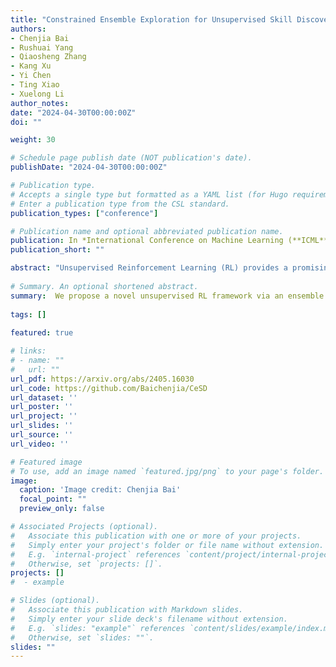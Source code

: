 ```yaml
---
title: "Constrained Ensemble Exploration for Unsupervised Skill Discovery."
authors:
- Chenjia Bai
- Rushuai Yang
- Qiaosheng Zhang
- Kang Xu
- Yi Chen
- Ting Xiao
- Xuelong Li
author_notes:
date: "2024-04-30T00:00:00Z"
doi: ""

weight: 30

# Schedule page publish date (NOT publication's date).
publishDate: "2024-04-30T00:00:00Z"

# Publication type.
# Accepts a single type but formatted as a YAML list (for Hugo requirements).
# Enter a publication type from the CSL standard.
publication_types: ["conference"]

# Publication name and optional abbreviated publication name.
publication: In *International Conference on Machine Learning (**ICML**)*, 2024
publication_short: ""

abstract: "Unsupervised Reinforcement Learning (RL) provides a promising paradigm for learning useful behaviors via reward-free per-training. Existing methods for unsupervised RL mainly conduct empowerment-driven skill discovery or entropy-based exploration. However, empowerment often leads to static skills, and pure exploration only maximizes the state coverage rather than learning useful behaviors. In this paper, we propose a novel unsupervised RL framework via an ensemble of skills, where each skill performs partition exploration based on the state prototypes. Thus, each skill can explore the clustered area locally, and the ensemble skills maximize the overall state coverage. We adopt state-distribution constraints for the skill occupancy and the desired cluster for learning distinguishable skills. Theoretical analysis is provided for the state entropy and the resulting skill distributions. Based on extensive experiments on several challenging tasks, we find our method learns well-explored ensemble skills and achieves superior performance in various downstream tasks compared to previous methods."
  
# Summary. An optional shortened abstract.
summary:  We propose a novel unsupervised RL framework via an ensemble of skills, where each skill performs partition exploration based on the state prototypes.
  
tags: []
  
featured: true

# links:
# - name: ""
#   url: ""
url_pdf: https://arxiv.org/abs/2405.16030
url_code: https://github.com/Baichenjia/CeSD
url_dataset: ''
url_poster: ''
url_project: ''
url_slides: ''
url_source: ''
url_video: ''

# Featured image
# To use, add an image named `featured.jpg/png` to your page's folder. 
image:
  caption: 'Image credit: Chenjia Bai'
  focal_point: ""
  preview_only: false

# Associated Projects (optional).
#   Associate this publication with one or more of your projects.
#   Simply enter your project's folder or file name without extension.
#   E.g. `internal-project` references `content/project/internal-project/index.md`.
#   Otherwise, set `projects: []`.
projects: []
#  - example

# Slides (optional).
#   Associate this publication with Markdown slides.
#   Simply enter your slide deck's filename without extension.
#   E.g. `slides: "example"` references `content/slides/example/index.md`.
#   Otherwise, set `slides: ""`.
slides: ""
---
```

